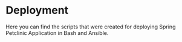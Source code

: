 # Deployment

Here you can find the scripts that were created for deploying Spring Petclinic Application in Bash and Ansible.
